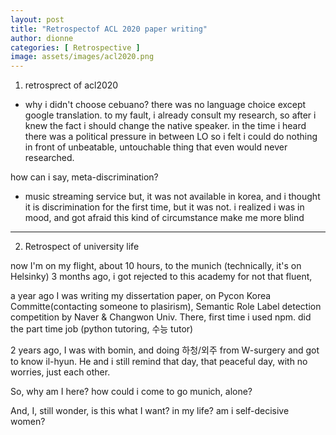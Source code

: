 ```yaml
---
layout: post
title: "Retrospectof ACL 2020 paper writing"
author: dionne
categories: [ Retrospective ]
image: assets/images/acl2020.png
--- 
```


1. retrosprect of acl2020

- why i didn't choose cebuano?
there was no language choice except google translation. to my fault, i already consult my research, so after i knew the fact i should change the native speaker.
in the time i heard there was a political pressure in between LO so i felt i could do nothing in front of unbeatable, untouchable thing that even would never researched.

how can i say, meta-discrimination?

- music streaming service but, it was not available in korea, and i thought it is discrimination for the first time, but it was not. i realized i was in mood, and got afraid this kind of circumstance make me more blind 

---


2. Retrospect of  university life

now I'm on my flight, about 10 hours, to the munich (technically, it's on Helsinky)
3 months ago, i got rejected to this academy for not that fluent,

a year ago I was writing my dissertation paper, on Pycon Korea Committe(contacting someone to plasirism), Semantic Role Label detection competition by Naver & Changwon Univ. There, first time i used npm. did the part time job (python tutoring, 수능 tutor)

2 years ago, I was with bomin, and doing 하청/외주 from W-surgery and got to know il-hyun. He and i still remind that day, that peaceful day, with no worries, just each other.

So, why am I here? how could i come to go munich, alone?

And, I, still wonder, is this what I want? in my life? am i self-decisive women?
